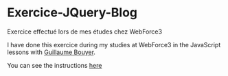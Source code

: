 # Exercice-JQuery-Blog

Exercice effectué lors de mes études chez WebForce3

I have done this exercice during my studies at WebForce3 in the JavaScript lessons with [Guillaume Bouyer](https://linkedin.com/in/guillaume-bouyer-872034175).


You can see the instructions [here](Exercice_blog.pdf)

